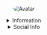 <p align="center">
  <a>
<img src="https://cdn.discordapp.com/attachments/662063908370120706/754651676765585418/Erwin-Rommel.jpg" alt="Avatar" style="border-radius: 75%;">
  </a><br>
</p>

<details style='text-align: center;' align='center'>
  <summary> Information </summary>
  <p style="text-align: center;"align="center">Age: 25 </p></a>
  <p style="text-align: center;"align="center">Location: KSA</p></a>
  <p style="text-align: center;"align="center">NOTHING 😎</p></a>
  <p style="text-align: center;"align="center">------------------------------------------------------------</p>
</details>

<details style='text-align: center;' align='center'>
  <summary>Social Info</summary>
  <a href="https://discord.com/users/322211982600175617"><p style="text-align: center;"align="center">Discord</p></a>
</details>
